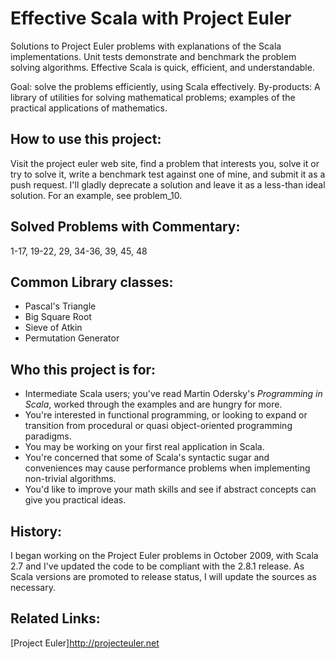 Effective Scala with Project Euler
==================================
Solutions to Project Euler problems with explanations of the Scala implementations.
Unit tests demonstrate and benchmark the problem solving algorithms.
Effective Scala is quick, efficient, and understandable.

Goal: solve the problems efficiently, using Scala effectively.
By-products: A library of utilities for solving mathematical problems; examples of the practical
applications of mathematics.

How to use this project:
------------------------
Visit the project euler web site, find a problem that interests you, solve it or try to solve it,
write a benchmark test against one of mine, and submit it as a push request. I'll gladly deprecate
a solution and leave it as a less-than ideal solution. For an example, see problem_10.

Solved Problems with Commentary:
--------------------------------
1-17, 19-22, 29, 34-36, 39, 45, 48

Common Library classes:
-----------------------
* Pascal's Triangle
* Big Square Root
* Sieve of Atkin
* Permutation Generator

Who this project is for:
------------------------
* Intermediate Scala users; you've read Martin Odersky's _Programming in Scala_, worked through
  the examples and are hungry for more.
* You're interested in functional programming, or looking to expand or transition from procedural
  or quasi object-oriented programming paradigms.
* You may be working on your first real application in Scala.
* You're concerned that some of Scala's syntactic sugar and conveniences may cause performance
  problems when implementing non-trivial algorithms.
* You'd like to improve your math skills and see if abstract concepts can give you practical ideas.

History:
-----------
I began working on the Project Euler problems in October 2009, with Scala 2.7 and I've updated the
code to be compliant with the 2.8.1 release. As Scala versions are promoted to release status, I
will update the sources as necessary.

Related Links:
--------------
[Project Euler]<http://projecteuler.net>
